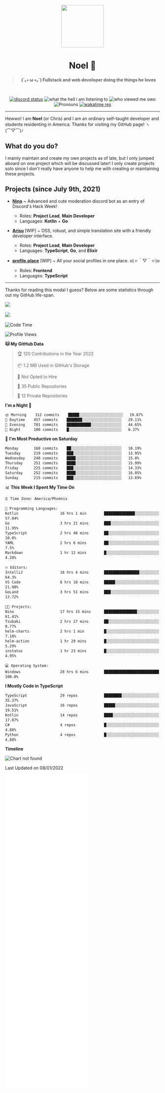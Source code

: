 <div align='center'>
  <div align='center'>
    <img
      src='https://cdn.floofy.dev/art/icons/icon_cinnamonserval.png'
      width='138'
      height='138'
    />
  </div>
  <h1>Noel 🐾</h1>
  <blockquote><strong>(´｡• ω •｡`) Fullstack and web developer doing the things he loves</strong></blockquote>

  <br />

  <a href='https://discord.com/users/280158289667555328' target='_blank'><img alt="discord status" src="https://dev.discordprofiles.me/badge/status/280158289667555328" /></a>
  <img alt="what the hell i am listening to" src="https://dev.discordprofiles.me/badge/spotify/280158289667555328" />
  <img alt="who viewed me owo" src="https://komarev.com/ghpvc/?username=auguwu" />
  <img alt='Pronouns' src='https://img.shields.io/endpoint?url=https://pronoundb.org/shields/6004d014406af11e4593a013' />
  <a href="https://wakatime.com/@auguwu" target='_blank'>
    <img alt='wakatime res' src='https://wakatime.com/badge/user/89736485-42ec-4c0f-a2f3-481db74514dc.svg' />
  </a>
</div>

<hr />

Hewwo! I am **Noel** (or Chris) and I am an ordinary self-taught developer and students residenting in America. Thanks for visiting my GitHub page! ヽ(⌒▽⌒)ﾉ

## What do you do?
I mainly maintain and create my own projects as of late, but I only jumped aboard on one project which will be discussed later! I only create projects
solo since I don't really have anyone to help me with creating or maintaining these projects.

## Projects (since July 9th, 2021)
- [**Nino**](https://nino.sh) ~ Advanced and cute moderation discord bot as an entry of Discord's Hack Week!
  - Roles: **Project Lead**, **Main Developer**
  - Languages: **Kotlin** + **Go**

- [**Arisu**](https://arisu.land) [WIP] ~ OSS, robust, and simple translation site with a friendly developer interface.
  - Roles: **Project Lead**, **Main Developer**
  - Languages: **TypeScript**, **Go**, and **Elixir**

- [**profile.place**](https://profile.place) [WIP] ~ All your social profiles in one place. o(〃＾▽＾〃)o
  - Roles: **Frontend**
  - Languages: **TypeScript**

---

Thanks for reading this modal I guess? Below are some statistics through out my GitHub life-span.

![](https://github-readme-stats.vercel.app/api?username=auguwu&count_private=true&show_icons=true&theme=gruvbox)

![](https://github-readme-stats.vercel.app/api/top-langs/?username=auguwu&layout=compact&theme=gruvbox)

<!--START_SECTION:waka-->
![Code Time](http://img.shields.io/badge/Code%20Time-2%2C600%20hrs%2028%20mins-blue)

![Profile Views](http://img.shields.io/badge/Profile%20Views-55-blue)

**🐱 My GitHub Data** 

> 🏆 120 Contributions in the Year 2022
 > 
> 📦 1.2 MB Used in GitHub's Storage 
 > 
> 🚫 Not Opted to Hire
 > 
> 📜 35 Public Repositories 
 > 
> 🔑 12 Private Repositories  
 > 
**I'm a Night 🦉** 

```text
🌞 Morning    312 commits    █████░░░░░░░░░░░░░░░░░░░░   19.87% 
🌆 Daytime    457 commits    ███████░░░░░░░░░░░░░░░░░░   29.11% 
🌃 Evening    701 commits    ███████████░░░░░░░░░░░░░░   44.65% 
🌙 Night      100 commits    █░░░░░░░░░░░░░░░░░░░░░░░░   6.37%

```
📅 **I'm Most Productive on Saturday** 

```text
Monday       160 commits    ██░░░░░░░░░░░░░░░░░░░░░░░   10.19% 
Tuesday      219 commits    ███░░░░░░░░░░░░░░░░░░░░░░   13.95% 
Wednesday    248 commits    ████░░░░░░░░░░░░░░░░░░░░░   15.8% 
Thursday     251 commits    ████░░░░░░░░░░░░░░░░░░░░░   15.99% 
Friday       225 commits    ███░░░░░░░░░░░░░░░░░░░░░░   14.33% 
Saturday     252 commits    ████░░░░░░░░░░░░░░░░░░░░░   16.05% 
Sunday       215 commits    ███░░░░░░░░░░░░░░░░░░░░░░   13.69%

```


📊 **This Week I Spent My Time On** 

```text
⌚︎ Time Zone: America/Phoenix

💬 Programming Languages: 
Kotlin                   16 hrs 1 min        ██████████████░░░░░░░░░░░   57.04% 
Go                       3 hrs 21 mins       ███░░░░░░░░░░░░░░░░░░░░░░   11.95% 
TypeScript               2 hrs 48 mins       ██░░░░░░░░░░░░░░░░░░░░░░░   10.0% 
YAML                     2 hrs 6 mins        ██░░░░░░░░░░░░░░░░░░░░░░░   7.5% 
Markdown                 1 hr 12 mins        █░░░░░░░░░░░░░░░░░░░░░░░░   4.28%

🔥 Editors: 
IntelliJ                 18 hrs 4 mins       ████████████████░░░░░░░░░   64.3% 
VS Code                  6 hrs 10 mins       █████░░░░░░░░░░░░░░░░░░░░   21.98% 
GoLand                   3 hrs 51 mins       ███░░░░░░░░░░░░░░░░░░░░░░   13.72%

🐱‍💻 Projects: 
Nino                     17 hrs 15 mins      ███████████████░░░░░░░░░░   61.41% 
Tsubaki                  2 hrs 27 mins       ██░░░░░░░░░░░░░░░░░░░░░░░   8.77% 
helm-charts              2 hrs 1 min         █░░░░░░░░░░░░░░░░░░░░░░░░   7.18% 
helm-action              1 hr 29 mins        █░░░░░░░░░░░░░░░░░░░░░░░░   5.29% 
instatus                 1 hr 23 mins        █░░░░░░░░░░░░░░░░░░░░░░░░   4.95%

💻 Operating System: 
Windows                  28 hrs 6 mins       █████████████████████████   100.0%

```

**I Mostly Code in TypeScript** 

```text
TypeScript               29 repos            ████████░░░░░░░░░░░░░░░░░   35.37% 
JavaScript               16 repos            █████░░░░░░░░░░░░░░░░░░░░   19.51% 
Kotlin                   14 repos            ████░░░░░░░░░░░░░░░░░░░░░   17.07% 
C#                       4 repos             █░░░░░░░░░░░░░░░░░░░░░░░░   4.88% 
Python                   4 repos             █░░░░░░░░░░░░░░░░░░░░░░░░   4.88%

```


**Timeline**

![Chart not found](https://raw.githubusercontent.com/auguwu/auguwu/master/charts/bar_graph.png) 


 Last Updated on 08/01/2022
<!--END_SECTION:waka-->

![](./github-metrics.svg)
